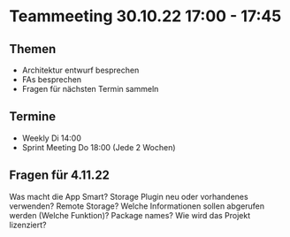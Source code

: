 # Teammeeting 30.10.22 17:00 - 17:45

## Themen
- Architektur entwurf besprechen
- FAs besprechen
- Fragen für nächsten Termin sammeln

## Termine

- Weekly Di 14:00
- Sprint Meeting Do 18:00 (Jede 2 Wochen)

## Fragen für 4.11.22

Was macht die App Smart?
Storage Plugin neu oder vorhandenes verwenden?
Remote Storage?
Welche Informationen sollen abgerufen werden (Welche Funktion)?
Package names?
Wie wird das Projekt lizenziert?